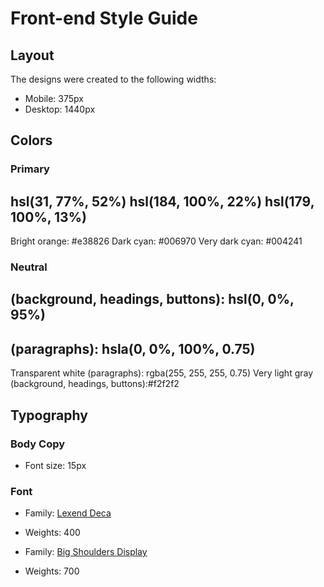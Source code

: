 # Front-end Style Guide

## Layout

The designs were created to the following widths:

- Mobile: 375px
- Desktop: 1440px

## Colors

### Primary
## hsl(31, 77%, 52%) hsl(184, 100%, 22%) hsl(179, 100%, 13%)

Bright orange: #e38826
Dark cyan: #006970 
Very dark cyan: #004241

### Neutral
## (background, headings, buttons): hsl(0, 0%, 95%)
## (paragraphs): hsla(0, 0%, 100%, 0.75)

Transparent white (paragraphs): rgba(255, 255, 255, 0.75)
Very light gray (background, headings, buttons):#f2f2f2

## Typography

### Body Copy

- Font size: 15px

### Font

- Family: [Lexend Deca](https://fonts.google.com/specimen/Lexend+Deca)
- Weights: 400

- Family: [Big Shoulders Display](https://fonts.google.com/specimen/Big+Shoulders+Display)
- Weights: 700

